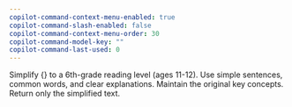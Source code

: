 ```yaml
---
copilot-command-context-menu-enabled: true
copilot-command-slash-enabled: false
copilot-command-context-menu-order: 30
copilot-command-model-key: ""
copilot-command-last-used: 0
---
```

Simplify {} to a 6th-grade reading level (ages 11-12). Use simple sentences, common words, and clear explanations. Maintain the original key concepts. Return only the simplified text.